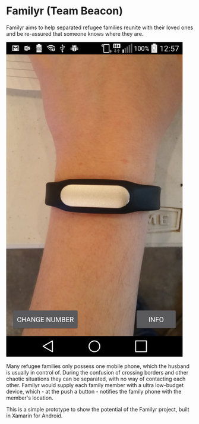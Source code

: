 # Familyr (Team Beacon)

Familyr aims to help separated refugee families reunite with their loved ones and be re-assured that someone knows where they are.

![alt text](https://github.com/empowerhack/Beacon/blob/master/app.png "Prototype app")

Many refugee families only possess one mobile phone, which the husband is usually in control of. During the confusion of crossing borders and other chaotic situations they can be separated, with no way of contacting each other. Familyr would supply each family member with a ultra low-budget device, which - at the push a button - notifies the family phone with the member's location. 

This is a simple prototype to show the potential of the Familyr project, built in Xamarin for Android.
